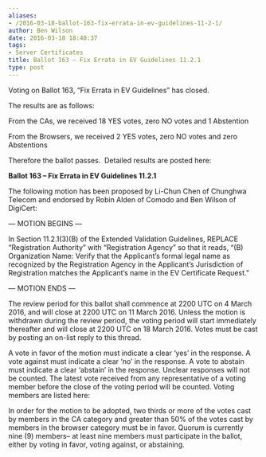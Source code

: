```yaml
---
aliases:
- /2016-03-18-ballot-163-fix-errata-in-ev-guidelines-11-2-1/
author: Ben Wilson
date: 2016-03-18 18:40:37
tags:
- Server Certificates
title: Ballot 163 – Fix Errata in EV Guidelines 11.2.1
type: post
---
```


Voting on Ballot 163, “Fix Errata in EV Guidelines” has closed.

The results are as follows:

From the CAs, we received 18 YES votes, zero NO votes and 1 Abstention

From the Browsers, we received 2 YES votes, zero NO votes and zero Abstentions

Therefore the ballot passes.  Detailed results are posted here:

**Ballot 163 – Fix Errata in EV Guidelines 11.2.1**

The following motion has been proposed by Li-Chun Chen of Chunghwa Telecom and endorsed by Robin Alden of Comodo and Ben Wilson of DigiCert:

— MOTION BEGINS —

In Section 11.2.1(3)(B) of the Extended Validation Guidelines, REPLACE “Registration Authority” with “Registration Agency” so that it reads, “(B) Organization Name: Verify that the Applicant’s formal legal name as recognized by the Registration Agency in the Applicant’s Jurisdiction of Registration matches the Applicant’s name in the EV Certificate Request.”

— MOTION ENDS —

The review period for this ballot shall commence at 2200 UTC on 4 March 2016, and will close at 2200 UTC on 11 March 2016. Unless the motion is withdrawn during the review period, the voting period will start immediately thereafter and will close at 2200 UTC on 18 March 2016. Votes must be cast by posting an on-list reply to this thread.

A vote in favor of the motion must indicate a clear ‘yes’ in the response. A vote against must indicate a clear ‘no’ in the response. A vote to abstain must indicate a clear ‘abstain’ in the response. Unclear responses will not be counted. The latest vote received from any representative of a voting member before the close of the voting period will be counted. Voting members are listed here:

In order for the motion to be adopted, two thirds or more of the votes cast by members in the CA category and greater than 50% of the votes cast by members in the browser category must be in favor. Quorum is currently nine (9) members– at least nine members must participate in the ballot, either by voting in favor, voting against, or abstaining.